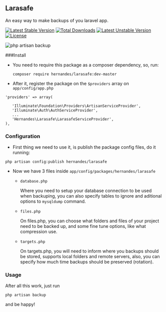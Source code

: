 ## Larasafe
An easy way to make backups of you laravel app.

[![Latest Stable Version](https://poser.pugx.org/krato/larasafe/v/stable.png)](https://packagist.org/packages/krato/larasafe) [![Total Downloads](https://poser.pugx.org/krato/larasafe/downloads.png)](https://packagist.org/packages/krato/larasafe) [![Latest Unstable Version](https://poser.pugx.org/krato/larasafe/v/unstable.png)](https://packagist.org/packages/krato/larasafe) [![License](https://poser.pugx.org/krato/larasafe/license.png)](https://packagist.org/packages/krato/larasafe)


![php artisan backup](http://goh.com.br/larasafe.png)

###Install
 - You need to require this package as a composer dependency, so, run:

    `composer require hernandes/larasafe:dev-master`

 - After it, register the package on the `$providers` array on `app/config/app.php`

 ~~~
 'providers' => array(

    'Illuminate\Foundation\Providers\ArtisanServiceProvider',
    'Illuminate\Auth\AuthServiceProvider',
    ...
    'Hernandes\Larasafe\LarasafeServiceProvider',
),
 ~~~

### Configuration
 - First thing we need to use it, is publish the package config files, do it running:

 `php artisan config:publish hernandes/larasafe`

 - Now we have 3 files inside `app/config/packages/hernandes/larasafe`

   - `database.php`

   		Where you need to setup your database connection to be used when backuping, you can also specify tables to ignore and aditional options to `mysqldump` command.
   - `files.php`

   		On files.php, you can choose what folders and files of your project need to be backed up, and some fine tune options, like what compression use.
   - `targets.php`

   		On targets.php, you will need to inform where you backups should be stored, supports local folders and remote servers, also, you can specify how much time backups should be preserved (rotation).


### Usage
After all this work, just run

`php artisan backup`

and be happy!

